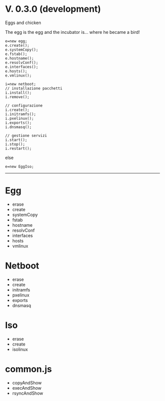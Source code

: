 # V. 0.3.0 (development)

Eggs and chicken

The egg is the egg and the incubator is... where he became a bird!

```
e=new egg;
e.create();
e.systemCopy();
e.fstab();
e.hostname();
e.resolvConf();
e.interfaces();
e.hosts();
e.vmlinux();

i=new netboot;
// installazione pacchetti
i.install();
i.remove();

// configurazione
i.create();
i.initramfs();
i.pxelinux();
i.exports();
i.dnsmasq();

// gestione servizi
i.start();
i.stop();
i.restart();
```

else

```
e=new EggIso;
```
---
# Egg
* erase
* create
* systemCopy
* fstab
* hostname
* resolvConf
* interfaces
* hosts
* vmlinux

# Netboot
* erase
* create
* initramfs
* pxelinux
* exports
* dnsmasq

# Iso
* erase
* create
* isolinux

# common.js
* copyAndShow
* execAndShow
* rsyncAndShow
